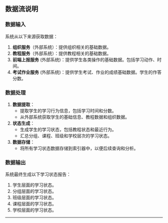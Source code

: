 
## 数据流说明

### 数据输入
系统从以下来源获取数据：
1. **组织服务**（外部系统）：提供组织相关的基础数据。
2. **教程服务**（外部系统）：提供教程相关的基础数据。
3. **前端上报服务** (外部系统)：提供学生各类操作的基础数据。包括学习动作、时间。
4. **考试作业服务** (外部系统)：提供学生考试、作业的成绩基础数据。学生的作答分数。

### 数据处理
1. **数据提取**：
   - 提取学生的学习行为信息，包括学习时间和分数。
   - 从外部系统获取学生的基础信息、教程数据和组织数据。
2. **状态生成**：
   - 生成学生的学习状态，包括教程状态和最近行为。
   - 汇总分组、课程、班级和学校层次的学习状态。
3. **数据存储**：
   - 将所有学习状态数据存储到索引器中，以便后续查询和分析。

### 数据输出
系统最终生成以下学习状态报告：
1. 学生层面的学习状态。
2. 分组层面的学习状态。
3. 班级层面的学习状态。
4. 课程层面的学习状态。
5. 学校层面的学习状态。

---
